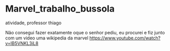 # Marvel_trabalho_bussola
atividade, professor thiago

Não consegui fazer exatamente oque o senhor pediu, eu procurei e fiz junto com um video uma wikipedia da marvel
https://www.youtube.com/watch?v=IB5VNKL3iL8
